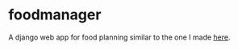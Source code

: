# foodmanager
A django web app for food planning similar to the one I made [here](https://github.com/foadmoha/home_intranet).
